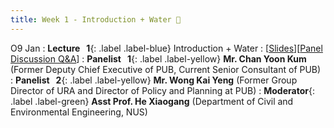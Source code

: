 ```yaml
---
title: Week 1 - Introduction + Water 👏
---
```


O9 Jan 
: **Lecture &nbsp; 1**{: .label .label-blue}  Introduction + Water
  : [[Slides](https://canvas.nus.edu.sg/courses/42112/pages/lecture-1-introduction-+-water?module_item_id=97169)][[Panel Discussion Q&A](https://canvas.nus.edu.sg/courses/42112/discussion_topics/27365)]
: **Panelist &nbsp; 1**{: .label .label-yellow} **Mr. Chan Yoon Kum** (Former Deputy Chief Executive of PUB, Current Senior Consultant of PUB)
: **Panelist &nbsp; 2**{: .label .label-yellow} **Mr. Wong Kai Yeng** (Former Group Director of URA and Director of Policy and Planning at PUB)
: **Moderator**{: .label .label-green} **Asst Prof. He Xiaogang** (Department of Civil and Environmental Engineering, NUS)

